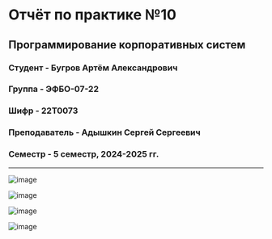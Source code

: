 # Отчёт по практике №10

## Программирование корпоративных систем

### Студент - **Бугров Артём Александрович**

### Группа - **ЭФБО-07-22**

### Шифр - **22Т0073**

### Преподаватель - **Адышкин Сергей Сергеевич**

### Семестр - 5 семестр, 2024-2025 гг.

---

![image](https://github.com/user-attachments/assets/21c46d6f-4e04-456d-8e7b-8fffdd148c5a)


![image](https://github.com/user-attachments/assets/3922962c-c798-4db8-967e-29349a6c8de5)


![image](https://github.com/user-attachments/assets/160d6d14-3cb8-4388-abac-74d090b9e29e)

![image](https://github.com/user-attachments/assets/e51a814c-b853-475a-96ac-54b536cd5511)
